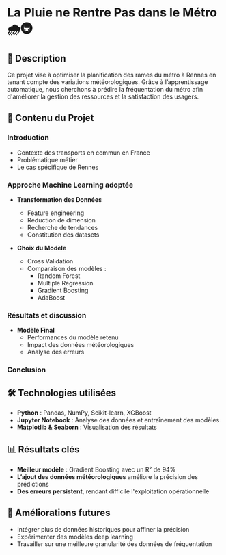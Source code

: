 # La Pluie ne Rentre Pas dans le Métro 🌧🚇

## 📌 Description
Ce projet vise à optimiser la planification des rames du métro à Rennes en tenant compte des variations météorologiques. Grâce à l’apprentissage automatique, nous cherchons à prédire la fréquentation du métro afin d'améliorer la gestion des ressources et la satisfaction des usagers.

## 📂 Contenu du Projet

### Introduction
- Contexte des transports en commun en France
- Problématique métier
- Le cas spécifique de Rennes

### Approche Machine Learning adoptée
- **Transformation des Données**
  - Feature engineering
  - Réduction de dimension
  - Recherche de tendances
  - Constitution des datasets

- **Choix du Modèle**
  - Cross Validation
  - Comparaison des modèles :
    - Random Forest
    - Multiple Regression
    - Gradient Boosting
    - AdaBoost

### Résultats et discussion
- **Modèle Final**
  - Performances du modèle retenu
  - Impact des données météorologiques
  - Analyse des erreurs

### Conclusion

## 🛠 Technologies utilisées
- **Python** : Pandas, NumPy, Scikit-learn, XGBoost
- **Jupyter Notebook** : Analyse des données et entraînement des modèles
- **Matplotlib & Seaborn** : Visualisation des résultats

## 📊 Résultats clés
- **Meilleur modèle** : Gradient Boosting avec un R² de 94%
- **L’ajout des données météorologiques** améliore la précision des prédictions
- **Des erreurs persistent**, rendant difficile l'exploitation opérationnelle

## 📌 Améliorations futures
- Intégrer plus de données historiques pour affiner la précision
- Expérimenter des modèles deep learning
- Travailler sur une meilleure granularité des données de fréquentation

